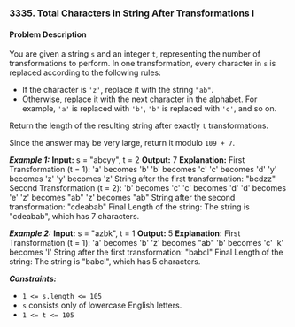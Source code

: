 ### 3335. Total Characters in String After Transformations I

#### Problem Description

You are given a string `s` and an integer `t`, representing the number of transformations to perform. In one transformation, every character in `s` is replaced according to the following rules:

- If the character is `'z'`, replace it with the string `"ab"`.
- Otherwise, replace it with the next character in the alphabet. For example, `'a'` is replaced with `'b'`, `'b'` is replaced with `'c'`, and so on.

Return the length of the resulting string after exactly `t` transformations.

Since the answer may be very large, return it modulo `109 + 7`.

**_Example 1:_**
**Input:** s = "abcyy", t = 2
**Output:** 7
**Explanation:**
First Transformation (t = 1):
'a' becomes 'b'
'b' becomes 'c'
'c' becomes 'd'
'y' becomes 'z'
'y' becomes 'z'
String after the first transformation: "bcdzz"
Second Transformation (t = 2):
'b' becomes 'c'
'c' becomes 'd'
'd' becomes 'e'
'z' becomes "ab"
'z' becomes "ab"
String after the second transformation: "cdeabab"
Final Length of the string: The string is "cdeabab", which has 7 characters.

**_Example 2:_**
**Input:** s = "azbk", t = 1
**Output:** 5
**Explanation:**
First Transformation (t = 1):
'a' becomes 'b'
'z' becomes "ab"
'b' becomes 'c'
'k' becomes 'l'
String after the first transformation: "babcl"
Final Length of the string: The string is "babcl", which has 5 characters.

**_Constraints:_**

- `1 <= s.length <= 105`
- `s` consists only of lowercase English letters.
- `1 <= t <= 105`
